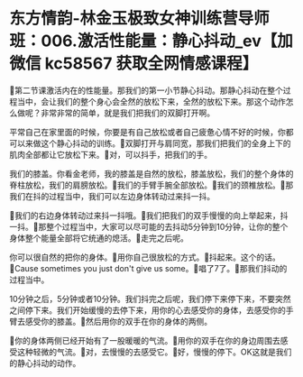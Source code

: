 # 东方情韵-林金玉极致女神训练营导师班：006.激活性能量：静心抖动_ev【加微信 kc58567 获取全网情感课程】

🎼第二节课激活内在的性能量。那我们的第一小节静心抖动。那静心抖动在整个过程当中，会让我们的整个身心会全然的放松下来，全然的放松下来。那这个动作怎么做呢？非常非常的简单，就是我们把我们的双脚打开啊。

平常自己在家里面的时候，你要是有自己放松或者自己疲惫心情不好的时候，你都可以来做这个静心抖动的训练。🎼双脚打开与肩同宽，那我们把我们的全身上下的肌肉全部都让它放松下来。🎼对，可以抖手，把我们的手。

我们的膝盖。你看金老师，我的膝盖是自然的放松，膝盖放松，我们的整个身体的脊柱放松，我们的肩膀放松。🎼我们的手臂手腕全部放松。🎼我们的颈椎放松。🎼那我们在抖的过程当中，我们可以左边身体转动过来抖一抖。

🎼我们的右边身体转动过来抖一抖哦。🎼我们把我们的双手慢慢的向上举起来，抖一抖。🎼那整个过程当中，大家可以尽可能的去抖动5分钟到10分钟，让你的整个身体整个能量全部将它统通的熄活。🎼走完之后呢。

你可以很自然的把你的身体。🎼用你自己很放松的方式。🎼抖起来。这个的话。🎼Cause sometimes you just don't give us some。🎼唱了7了。🎼那我们抖动的过程当中。

10分钟之后，5分钟或者10分钟。我们抖完之后呢，我们停下来停下来，不要突然之间停下来。我们开始缓慢的去停下来，用你的心去感受你的身体，去感受你的手臂去感受你的膝盖。🎼然后用你的双手在你的身体的两侧。

🎼你的身体两侧已经开始有了一股暖暖的气流。🎼用你的双手在你的身边周围去感受这种轻微的气流。🎼对，去慢慢的去感受它。🎼好，慢慢的停下。OK这就是我们的静心抖动的动作。

